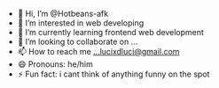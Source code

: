 - 👋 Hi, I’m @Hotbeans-afk
- 👀 I’m interested in web developing
- 🌱 I’m currently learning frontend web development
- 💞️ I’m looking to collaborate on ...
- 📫 How to reach me ...lucixdluci@gmail.com
- 😄 Pronouns: he/him
- ⚡ Fun fact: i cant think of anything funny on the spot

<!---
Hotbeans-afk/Hotbeans-afk is a ✨ special ✨ repository because its `README.md` (this file) appears on your GitHub profile.
You can click the Preview link to take a look at your changes.
--->
